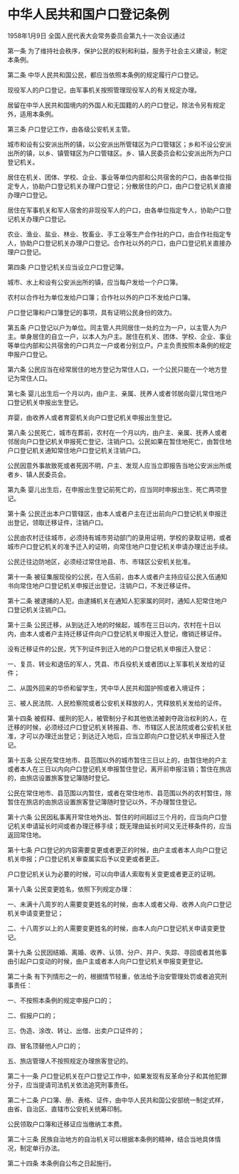 # 中华人民共和国户口登记条例

1958年1月9日 全国人民代表大会常务委员会第九十一次会议通过



第一条 为了维持社会秩序，保护公民的权利和利益，服务于社会主义建设，制定本条例。

第二条 中华人民共和国公民，都应当依照本条例的规定履行户口登记。

现役军人的户口登记，由军事机关按照管理现役军人的有关规定办理。

居留在中华人民共和国境内的外国人和无国籍的人的户口登记，除法令另有规定外，适用本条例。

第三条 户口登记工作，由各级公安机关主管。

城市和设有公安派出所的镇，以公安派出所管辖区为户口管辖区；乡和不设公安派出所的镇，以乡、镇管辖区为户口管辖区。乡、镇人民委员会和公安派出所为户口登记机关。

居住在机关、团体、学校、企业、事业等单位内部和公共宿舍的户口，由各单位指定专人，协助户口登记机关办理户口登记；分散居住的户口，由户口登记机关直接办理户口登记。

居住在军事机关和军人宿舍的非现役军人的户口，由各单位指定专人，协助户口登记机关办理户口登记。

农业、渔业、盐业、林业、牧畜业、手工业等生产合作社的户口，由合作社指定专人，协助户口登记机关办理户口登记。合作社以外的户口，由户口登记机关直接办理户口登记。

第四条 户口登记机关应当设立户口登记簿。

城市、水上和设有公安派出所的镇，应当每户发给一个户口簿。

农村以合作社为单位发给户口簿；合作社以外的户口不发给户口簿。

户口登记簿和户口簿登记的事项，具有证明公民身份的效力。

第五条 户口登记以户为单位。同主管人共同居住一处的立为一户，以主管人为户主。单身居住的自立一户，以本人为户主。居住在机关、团体、学校、企业、事业等单位内部和公共宿舍的户口共立一户或者分别立户。户主负责按照本条例的规定申报户口登记。

第六条 公民应当在经常居住的地方登记为常住人口，一个公民只能在一个地方登记为常住人口。

第七条 婴儿出生后一个月以内，由户主、亲属、抚养人或者邻居向婴儿常住地户口登记机关申报出生登记。

弃婴，由收养人或者育婴机关向户口登记机关申报出生登记。

第八条 公民死亡，城市在葬前，农村在一个月以内，由户主、亲属、抚养人或者邻居向户口登记机关申报死亡登记，注销户口。公民如果在暂住地死亡，由暂住地户口登记机关通知常住地户口登记机关注销户口。

公民因意外事故致死或者死因不明，户主、发现人应当立即报告当地公安派出所或者乡、镇人民委员会。

第九条 婴儿出生后，在申报出生登记前死亡的，应当同时申报出生、死亡两项登记。

第十条 公民迁出本户口管辖区，由本人或者户主在迁出前向户口登记机关申报迁出登记，领取迁移证件，注销户口。

公民由农村迁往城市，必须持有城市劳动部门的录用证明，学校的录取证明，或者城市户口登记机关的准予迁入的证明，向常住地户口登记机关申请办理迁出手续。

公民迁往边防地区，必须经过常住地县、市、市辖区公安机关批准。

第十一条 被征集服现役的公民，在入伍前，由本人或者户主持应征公民入伍通知书向常住地户口登记机关申报迁出登记，注销户口，不发迁移证件。

第十二条 被逮捕的人犯，由逮捕机关在通知人犯家属的同时，通知人犯常住地户口登记机关注销户口。

第十三条 公民迁移，从到达迁入地的时候起，城市在三日以内，农村在十日以内，由本人或者户主持迁移证件向户口登记机关申报迁入登记，缴销迁移证件。

没有迁移证件的公民，凭下列证件到迁入地的户口登记机关申报迁入登记：

一、复员、转业和退伍的军人，凭县、市兵役机关或者团以上军事机关发给的证件；

二、从国外回来的华侨和留学生，凭中华人民共和国护照或者入境证件；

三、被人民法院、人民检察院或者公安机关释放的人，凭释放机关发给的证件。

第十四条 被假释、缓刑的犯人，被管制分子和其他依法被剥夺政治权利的人，在迁移的时候，必须经过户口登记机关转报县、市、市辖区人民法院或者公安机关批准，才可以办理迁出登记；到达迁入地后，应当立即向户口登记机关申报迁入登记。

第十五条 公民在常住地市、县范围以外的城市暂住三日以上的，由暂住地的户主或者本人在三日以内向户口登记机关申报暂住登记，离开前申报注销；暂住在旅店的，由旅店设置旅客登记簿随时登记。

公民在常住地市、县范围以内暂住，或者在常住地市、县范围以外的农村暂住，除暂住在旅店的由旅店设置旅客登记簿随时登记以外，不办理暂住登记。

第十六条 公民因私事离开常住地外出、暂住的时间超过三个月的，应当向户口登记机关申请延长时间或者办理迁移手续；既无理由延长时间又无迁移条件的，应当返回常住地。

第十七条 户口登记的内容需要变更或者更正的时候，由户主或者本人向户口登记机关申报；户口登记机关审查属实后予以变更或者更正。

户口登记机关认为必要的时候，可以向申请人索取有关变更或者更正的证明。

第十八条 公民变更姓名，依照下列规定办理：

一、未满十八周岁的人需要变更姓名的时候，由本人或者父母、收养人向户口登记机关申请变更登记；

二、十八周岁以上的人需要变更姓名的时候，由本人向户口登记机关申请变更登记。

第十九条 公民因结婚、离婚、收养、认领、分户、并户、失踪、寻回或者其他事由引起户口变动的时候，由户主或者本人向户口登记机关申报变更登记。

第二十条 有下列情形之一的，根据情节轻重，依法给予治安管理处罚或者追究刑事责任：

一、不按照本条例的规定申报户口的；

二、假报户口的；

三、伪造、涂改、转让、出借、出卖户口证件的；

四、冒名顶替他人户口的；

五、旅店管理人不按照规定办理旅客登记的。

第二十一条 户口登记机关在户口登记工作中，如果发现有反革命分子和其他犯罪分子，应当提请司法机关依法追究刑事责任。

第二十二条 户口簿、册、表格、证件，由中华人民共和国公安部统一制定式样，由省、自治区、直辖市公安机关统筹印制。

公民领取户口簿和迁移证应当缴纳工本费。

第二十三条 民族自治地方的自治机关可以根据本条例的精神，结合当地具体情况，制定单行办法。

第二十四条 本条例自公布之日起施行。
